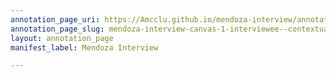 ```yaml
---
annotation_page_uri: https://Amcclu.github.io/mendoza-interview/annotations/mendoza-interview-canvas-1-interviewee--contextualizing--tone-change--relating-secondhand-experience-.json
annotation_page_slug: mendoza-interview-canvas-1-interviewee--contextualizing--tone-change--relating-secondhand-experience-
layout: annotation_page
manifest_label: Mendoza Interview

---
```

